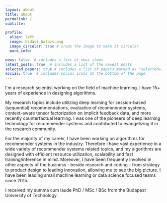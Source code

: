 ```yaml
---
layout: about
title: about
permalink: /
subtitle: 

profile:
  align: left
  image: hidasi_balazs.png
  image_circular: true # crops the image to make it circular
  more_info:

news: false  # includes a list of news items
latest_posts: true  # includes a list of the newest posts
selected_papers: true # includes a list of papers marked as "selected={true}"
social: true  # includes social icons at the bottom of the page
---
```


I'm a research scientist working on the field of machine learning. I have 15+ years of experience in designing algorithms.

My research topics include utilizing deep learning for session-based (sequential) recommendations, evaluation of recommender systems, context-aware tensor factorization on implicit feedback data, and more recently counterfactual learning. I was one of the pioneers of deep learning technology for recommender systems and contributed to evangelizing it in the research community.

For the majority of my career, I have been working on algorithms for recommender systems in the industry. Therefore I have vast experience in a wide variety of recommender systems related topics, and my algorithms are designed with efficient resource utilization, scalability and fast training/inference in mind. Moreover, I have been frequently involved in other aspects of the business - beside research and coding - from strategy to product design to leading innovation, allowing me to see the big picture. I have been leading small machine learning or data science focused teams since 2015.

I received my summa cum laude PhD / MSc / BSc from the Budapest University of Technology.